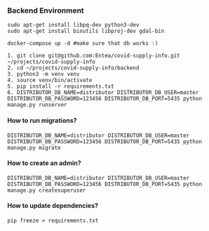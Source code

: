 

### Backend Environment

```
sudo apt-get install libpq-dev python3-dev
sudo apt-get install binutils libproj-dev gdal-bin 
```

```
docker-compose up -d #make sure that db works :)
```

```
1. git clone git@github.com:Entea/covid-supply-info.git ~/projects/covid-supply-info
2. cd ~/projects/covid-supply-info/backend
3. python3 -m venv venv
4. source venv/bin/activate
5. pip install -r requirements.txt
6. DISTRIBUTOR_DB_NAME=distributor DISTRIBUTOR_DB_USER=master DISTRIBUTOR_DB_PASSWORD=123456 DISTRIBUTOR_DB_PORT=5435 python manage.py runserver
```

#### How to run migrations?
```
DISTRIBUTOR_DB_NAME=distributor DISTRIBUTOR_DB_USER=master DISTRIBUTOR_DB_PASSWORD=123456 DISTRIBUTOR_DB_PORT=5435 python manage.py migrate
```

#### How to create an admin?
```
DISTRIBUTOR_DB_NAME=distributor DISTRIBUTOR_DB_USER=master DISTRIBUTOR_DB_PASSWORD=123456 DISTRIBUTOR_DB_PORT=5435 python manage.py createsuperuser
```

#### How to update dependencies?
```
pip freeze > requirements.txt
```